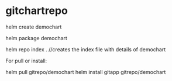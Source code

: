 # gitchartrepo

helm create demochart

helm package demochart

helm repo index . //creates the index file with details of demochart



For pull or install:

helm pull gitrepo/demochart
helm install gitapp gitrepo/demochart
